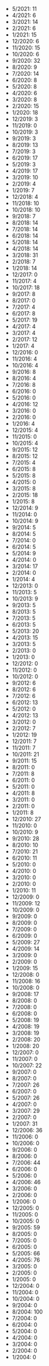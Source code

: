 *  5/2021: 11
*  4/2021: 6
*  3/2021: 14
*  2/2021: 6
*  1/2021: 15
*  12/2020: 6
*  11/2020: 15
*  10/2020: 6
*  9/2020: 32
*  8/2020: 9
*  7/2020: 14
*  6/2020: 8
*  5/2020: 8
*  4/2020: 6
*  3/2020: 8
*  2/2020: 15
*  1/2020: 18
*  12/2019: 3
*  11/2019: 0
*  10/2019: 3
*  9/2019: 3
*  8/2019: 13
*  7/2019: 3
*  6/2019: 17
*  5/2019: 3
*  4/2019: 17
*  3/2019: 10
*  2/2019: 4
*  1/2019: 7
*  12/2018: 4
*  11/2018: 10
*  10/2018: 10
*  9/2018: 7
*  8/2018: 14
*  7/2018: 14
*  6/2018: 14
*  5/2018: 14
*  4/2018: 14
*  3/2018: 31
*  2/2018: 7
*  1/2018: 14
*  12/2017: 0
*  11/2017: 4
*  10/2017: 18
*  9/2017: 8
*  8/2017: 0
*  7/2017: 4
*  6/2017: 8
*  5/2017: 19
*  4/2017: 4
*  3/2017: 4
*  2/2017: 12
*  1/2017: 4
*  12/2016: 0
*  11/2016: 4
*  10/2016: 4
*  9/2016: 8
*  8/2016: 4
*  7/2016: 8
*  6/2016: 0
*  5/2016: 0
*  4/2016: 12
*  3/2016: 0
*  2/2016: 0
*  1/2016: 4
*  12/2015: 4
*  11/2015: 0
*  10/2015: 4
*  9/2015: 12
*  8/2015: 12
*  7/2015: 4
*  6/2015: 8
*  5/2015: 8
*  4/2015: 0
*  3/2015: 8
*  2/2015: 18
*  1/2015: 8
*  12/2014: 9
*  11/2014: 0
*  10/2014: 9
*  9/2014: 5
*  8/2014: 5
*  7/2014: 0
*  6/2014: 5
*  5/2014: 9
*  4/2014: 0
*  3/2014: 17
*  2/2014: 0
*  1/2014: 4
*  12/2013: 0
*  11/2013: 5
*  10/2013: 9
*  9/2013: 5
*  8/2013: 5
*  7/2013: 5
*  6/2013: 5
*  5/2013: 20
*  4/2013: 15
*  3/2013: 5
*  2/2013: 0
*  1/2013: 0
*  12/2012: 0
*  11/2012: 0
*  10/2012: 0
*  9/2012: 6
*  8/2012: 6
*  7/2012: 6
*  6/2012: 13
*  5/2012: 0
*  4/2012: 13
*  3/2012: 0
*  2/2012: 7
*  1/2012: 19
*  12/2011: 7
*  11/2011: 7
*  10/2011: 21
*  9/2011: 15
*  8/2011: 0
*  7/2011: 8
*  6/2011: 0
*  5/2011: 0
*  4/2011: 8
*  3/2011: 0
*  2/2011: 0
*  1/2011: 8
*  12/2010: 27
*  11/2010: 0
*  10/2010: 9
*  9/2010: 28
*  8/2010: 10
*  7/2010: 21
*  6/2010: 11
*  5/2010: 0
*  4/2010: 0
*  3/2010: 0
*  2/2010: 0
*  1/2010: 11
*  12/2009: 0
*  11/2009: 12
*  10/2009: 0
*  9/2009: 0
*  8/2009: 0
*  7/2009: 0
*  6/2009: 0
*  5/2009: 27
*  4/2009: 14
*  3/2009: 0
*  2/2009: 0
*  1/2009: 15
*  12/2008: 0
*  11/2008: 16
*  10/2008: 0
*  9/2008: 17
*  8/2008: 0
*  7/2008: 0
*  6/2008: 0
*  5/2008: 19
*  4/2008: 19
*  3/2008: 19
*  2/2008: 20
*  1/2008: 20
*  12/2007: 0
*  11/2007: 0
*  10/2007: 22
*  9/2007: 0
*  8/2007: 0
*  7/2007: 26
*  6/2007: 0
*  5/2007: 26
*  4/2007: 0
*  3/2007: 29
*  2/2007: 0
*  1/2007: 31
*  12/2006: 36
*  11/2006: 0
*  10/2006: 0
*  9/2006: 0
*  8/2006: 0
*  7/2006: 44
*  6/2006: 0
*  5/2006: 0
*  4/2006: 46
*  3/2006: 0
*  2/2006: 0
*  1/2006: 0
*  12/2005: 0
*  11/2005: 0
*  10/2005: 0
*  9/2005: 59
*  8/2005: 0
*  7/2005: 0
*  6/2005: 0
*  5/2005: 66
*  4/2005: 76
*  3/2005: 0
*  2/2005: 0
*  1/2005: 0
*  12/2004: 0
*  11/2004: 0
*  10/2004: 0
*  9/2004: 0
*  8/2004: 100
*  7/2004: 0
*  6/2004: 0
*  5/2004: 0
*  4/2004: 0
*  3/2004: 0
*  2/2004: 0
*  1/2004: 0